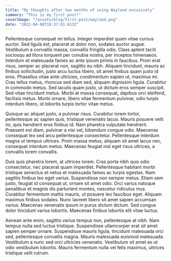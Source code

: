 ```yaml
---
title: "My thoughts after two months of using Wayland excusively"
summary: "This is my first post!"
coverImage: "/assets/blog/first-post/wayland.png"
date: "2022-04-08T18:37:01.613Z"
---
```


Pellentesque consequat mi tellus. Integer imperdiet quam vitae cursus auctor. Sed ligula est, placerat at dolor non, sodales auctor augue. Vestibulum a convallis massa, convallis fringilla odio. Class aptent taciti sociosqu ad litora torquent per conubia nostra, per inceptos himenaeos. Interdum et malesuada fames ac ante ipsum primis in faucibus. Proin erat risus, semper ac placerat non, sagittis eu nibh. Aliquam tincidunt, mauris ac finibus sollicitudin, justo arcu luctus libero, sit amet finibus quam justo id eros. Phasellus vitae ante ultricies, condimentum sapien ut, maximus mi. Cras tellus metus, rhoncus sed diam sed, aliquam dignissim ligula. Curabitur in commodo metus. Sed iaculis quam justo, ut dictum eros semper suscipit. Sed vitae tincidunt metus. Morbi at massa consequat, dapibus orci eleifend, facilisis metus. Morbi ornare, libero vitae fermentum pulvinar, odio turpis interdum libero, id lobortis turpis tortor vitae metus.

Quisque ac aliquet justo, a pulvinar risus. Curabitur lorem tortor, pellentesque ac sapien quis, tristique venenatis lacus. Mauris posuere velit mi, quis hendrerit eros finibus id. Nam pharetra vulputate hendrerit. Praesent est diam, pulvinar a nisi vel, bibendum congue odio. Maecenas consequat leo sed arcu pellentesque consectetur. Pellentesque interdum magna ut tempus ultrices. Proin massa metus, aliquam sit amet lacus nec, consequat interdum metus. Maecenas feugiat nisl eget risus ultrices, a convallis lorem convallis.

Duis quis pharetra lorem, at ultrices lorem. Cras porta nibh quis odio consectetur, nec placerat quam imperdiet. Pellentesque habitant morbi tristique senectus et netus et malesuada fames ac turpis egestas. Nam sagittis finibus leo eget varius. Suspendisse non semper metus. Etiam sem justo, feugiat id consequat ut, ornare sit amet odio. Orci varius natoque penatibus et magnis dis parturient montes, nascetur ridiculus mus. Curabitur fermentum mattis mauris, ut posuere leo faucibus eget. Aliquam maximus finibus sodales. Nunc laoreet libero sit amet sapien accumsan varius. Maecenas venenatis ipsum in purus dictum dictum. Sed congue dolor tincidunt varius lobortis. Maecenas finibus lobortis elit vitae luctus.

Aenean ante enim, sagittis varius tempus non, pellentesque at nibh. Nam tempus nulla sed luctus tristique. Suspendisse ullamcorper erat sit amet sapien semper ornare. Suspendisse mauris ligula, tincidunt malesuada orci sed, pellentesque convallis magna. Mauris malesuada euismod malesuada. Vestibulum a nunc sed orci ultricies venenatis. Vestibulum sit amet ex ut odio vestibulum lobortis. Mauris fermentum nulla vel felis maximus, ultrices tristique velit rutrum. 